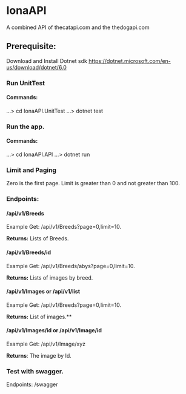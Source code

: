# IonaAPI
A combined API of thecatapi.com and the thedogapi.com

## Prerequisite:
Download and Install Dotnet sdk
https://dotnet.microsoft.com/en-us/download/dotnet/6.0

### Run UnitTest
#### Commands:
…> cd IonaAPI.UnitTest
…> dotnet test

### Run the app.
#### Commands:
…> cd IonaAPI.API
…> dotnet run

### Limit and Paging
Zero is the first page.
Limit is  greater than 0 and not greater than 100.

### Endpoints:
#### /api/v1/Breeds
Example
Get: /api/v1/Breeds?page=0,limit=10.


**Returns:** Lists of Breeds.

#### /api/v1/Breeds/id
Example
Get: /api/v1/Breeds/abys?page=0,limit=10.


**Returns:** Lists of images by breed.


#### /api/v1/Images or /api/v1/list
Example
Get: /api/v1/Breeds?page=0,limit=10.


**Returns:** List of images.**


#### /api/v1/Images/id or /api/v1/Image/id
Example
Get: /api/v1/Image/xyz





**Returns**: The image by Id.

### Test with swagger.
Endpoints:
/swagger





